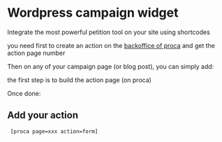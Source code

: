 # Wordpress campaign widget

Integrate the most powerful petition tool on your site using shortcodes

you need first to create an action on the [backoffice of proca](https://proca.foundation) and get the action page number

Then on any of your campaign page (or blog post), you can simply add:

the first step is to build the action page (on proca)

Once done:
     
## Add your action

     [proca page=xxx action=form]
     
     

